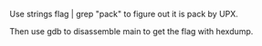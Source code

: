 Use strings flag | grep "pack" to figure out it is pack by UPX.

Then use gdb to disassemble main to get the flag with hexdump.
